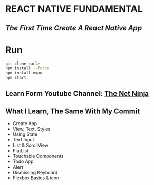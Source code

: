 # REACT NATIVE FUNDAMENTAL

## _The First Time Create A React Native App_

# Run

```sh
git clone <url>
npm install --force
npm install expo
npm start
```

## Learn Form Youtube Channel: [The Net Ninja](https://www.youtube.com/@NetNinja)

## What I Learn, The Same With My Commit

- Create App
- View, Text, Styles
- Using State
- Text Input
- List & ScrollView
- FlatList
- Touchable Components
- Todo App
- Alert
- Dismissing Keyboard
- Flexbox Basics & icon
